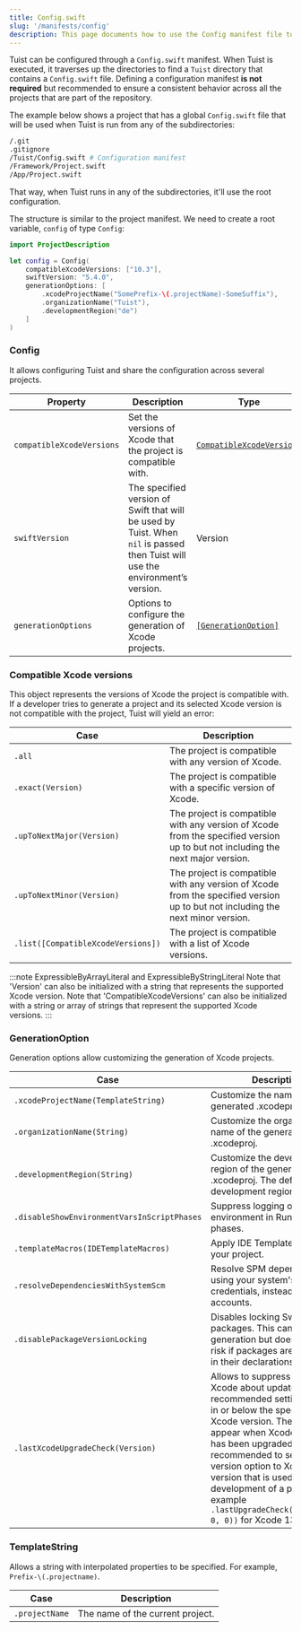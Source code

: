 ```yaml
---
title: Config.swift
slug: '/manifests/config'
description: This page documents how to use the Config manifest file to configure Tuist's functionalities globally.
---
```


Tuist can be configured through a `Config.swift` manifest.
When Tuist is executed, it traverses up the directories to find a `Tuist` directory that contains a `Config.swift` file.
Defining a configuration manifest **is not required** but recommended to ensure a consistent behavior across all the projects that are part of the repository.

The example below shows a project that has a global `Config.swift` file that will be used when Tuist is run from any of the subdirectories:

```bash
/.git
.gitignore
/Tuist/Config.swift # Configuration manifest
/Framework/Project.swift
/App/Project.swift
```

That way, when Tuist runs in any of the subdirectories, it'll use the root configuration.

The structure is similar to the project manifest. We need to create a root variable, `config` of type `Config`:

```swift
import ProjectDescription

let config = Config(
    compatibleXcodeVersions: ["10.3"],
    swiftVersion: "5.4.0",
    generationOptions: [
        .xcodeProjectName("SomePrefix-\(.projectName)-SomeSuffix"),
        .organizationName("Tuist"),
        .developmentRegion("de")
    ]
)
```

### Config

It allows configuring Tuist and share the configuration across several projects.

| Property                  | Description                                                                                                                    | Type                                                    | Required | Default |
| ------------------------- | ------------------------------------------------------------------------------------------------------------------------------ | ------------------------------------------------------- | -------- | ------- |
| `compatibleXcodeVersions` | Set the versions of Xcode that the project is compatible with.                                                                 | [`CompatibleXcodeVersions`](#compatible-xcode-versions) | No       | `.all`  |
| `swiftVersion`            | The specified version of Swift that will be used by Tuist. When `nil` is passed then Tuist will use the environment’s version. | Version                                                 | No       |         |
| `generationOptions`       | Options to configure the generation of Xcode projects.                                                                         | [`[GenerationOption]`](#generationoption)               | No       | `[]`    |

### Compatible Xcode versions

This object represents the versions of Xcode the project is compatible with. If a developer tries to generate a project and its selected Xcode version is not compatible with the project, Tuist will yield an error:

| Case                               | Description                                                                                                                    |
| ---------------------------------- | ------------------------------------------------------------------------------------------------------------------------------ |
| `.all`                             | The project is compatible with any version of Xcode.                                                                           |
| `.exact(Version)`                  | The project is compatible with a specific version of Xcode.                                                                    |
| `.upToNextMajor(Version)`          | The project is compatible with any version of Xcode from the specified version up to but not including the next major version. |
| `.upToNextMinor(Version)`          | The project is compatible with any version of Xcode from the specified version up to but not including the next minor version. |
| `.list([CompatibleXcodeVersions])` | The project is compatible with a list of Xcode versions.                                                                       |

:::note ExpressibleByArrayLiteral and ExpressibleByStringLiteral
Note that 'Version' can also be initialized with a string that represents the supported Xcode version.
Note that 'CompatibleXcodeVersions' can also be initialized with a string or array of strings that represent the supported Xcode versions.
:::

### GenerationOption

Generation options allow customizing the generation of Xcode projects.

| Case                                                    | Description                                                                                                                                                                                                                                                                                                                                                                               |
| ------------------------------------------------------- | ----------------------------------------------------------------------------------------------------------------------------------------------------------------------------------------------------------------------------------------------------------------------------------------------------------------------------------------------------------------------------------------- |
| `.xcodeProjectName(TemplateString)`                     | Customize the name of the generated .xcodeproj.                                                                                                                                                                                                                                                                                                                                           |
| `.organizationName(String)`                             | Customize the organization name of the generated .xcodeproj.                                                                                                                                                                                                                                                                                                                              |
| `.developmentRegion(String)`                            | Customize the development region of the generated .xcodeproj. The default development region is `en`.                                                                                                                                                                                                                                                                                     |
| `.disableShowEnvironmentVarsInScriptPhases`             | Suppress logging of environment in Run Script build phases.                                                                                                                                                                                                                                                                                                                               |
| `.templateMacros(IDETemplateMacros)`                    | Apply IDE Template macros to your project.                                                                                                                                                                                                                                                                                                                                                |
| `.resolveDependenciesWithSystemScm`                     | Resolve SPM dependencies using your system's SCM credentials, instead of Xcode accounts.                                                                                                                                                                                                                                                                                                  |
| `.disablePackageVersionLocking`                         | Disables locking Swift packages. This can speed up generation but does increase risk if packages are not locked in their declarations.                                                                                                                                                                                                                                                    |
| `.lastXcodeUpgradeCheck(Version)`                       | Allows to suppress warnings in Xcode about updates to recommended settings added in or below the specified Xcode version. The warnings appear when Xcode version has been upgraded. It is recommended to set the version option to Xcode's version that is used for development of a project, for example `.lastUpgradeCheck(Version(13, 0, 0))` for Xcode 13.0.0.                        |

### TemplateString

Allows a string with interpolated properties to be specified. For example, `Prefix-\(.projectname)`.

| Case           | Description                      |
| -------------- | -------------------------------- |
| `.projectName` | The name of the current project. |
